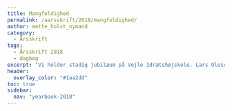 ```yaml
---
title: Mangfoldighed
permalink: /aarsskrift/2018/mangfoldighed/
author: mette_holst_nymand
category:
  - Årsskrift
tags:
  - Årsskrift 2018
  - dagbog
excerpt: "Vi holder stadig jubilæum på Vejle Idrætshøjskole. Lars Olesen, viceforstander, fortæller lidt om indholdet i årsskriftet."
header:
  overlay_color: "#1aa2dd"
toc: true
sidebar:
  nav: "yearbook-2018"
---
```


